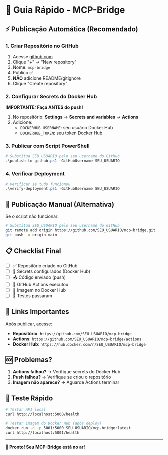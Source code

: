 # 🚀 Guia Rápido - MCP-Bridge

## ⚡ Publicação Automática (Recomendado)

### 1. Criar Repositório no GitHub
1. Acesse [github.com](https://github.com)
2. Clique "+" → "New repository"
3. Nome: `mcp-bridge`
4. Público ✅
5. **NÃO** adicione README/gitignore
6. Clique "Create repository"

### 2. Configurar Secrets do Docker Hub
**IMPORTANTE: Faça ANTES do push!**

1. No repositório: **Settings** → **Secrets and variables** → **Actions**
2. Adicione:
   - `DOCKERHUB_USERNAME`: seu usuário Docker Hub
   - `DOCKERHUB_TOKEN`: seu token Docker Hub

### 3. Publicar com Script PowerShell
```powershell
# Substitua SEU_USUARIO pelo seu username do GitHub
.\publish-to-github.ps1 -GitHubUsername SEU_USUARIO
```

### 4. Verificar Deployment
```powershell
# Verificar se tudo funcionou
.\verify-deployment.ps1 -GitHubUsername SEU_USUARIO
```

## 🔧 Publicação Manual (Alternativa)

Se o script não funcionar:

```bash
# Substitua SEU_USUARIO pelo seu username do GitHub
git remote add origin https://github.com/SEU_USUARIO/mcp-bridge.git
git push -u origin main
```

## 📋 Checklist Final

- [ ] ✅ Repositório criado no GitHub
- [ ] 🔑 Secrets configurados (Docker Hub)
- [ ] 📤 Código enviado (push)
- [ ] 🤖 GitHub Actions executou
- [ ] 🐳 Imagem no Docker Hub
- [ ] 🧪 Testes passaram

## 🔗 Links Importantes

Após publicar, acesse:
- **Repositório**: `https://github.com/SEU_USUARIO/mcp-bridge`
- **Actions**: `https://github.com/SEU_USUARIO/mcp-bridge/actions`
- **Docker Hub**: `https://hub.docker.com/r/SEU_USUARIO/mcp-bridge`

## 🆘 Problemas?

1. **Actions falhou?** → Verifique secrets do Docker Hub
2. **Push falhou?** → Verifique se criou o repositório
3. **Imagem não aparece?** → Aguarde Actions terminar

## 🧪 Teste Rápido

```bash
# Testar API local
curl http://localhost:5000/health

# Testar imagem do Docker Hub (após deploy)
docker run -d -p 5001:5000 SEU_USUARIO/mcp-bridge:latest
curl http://localhost:5001/health
```

---

**🎉 Pronto! Seu MCP-Bridge está no ar!**